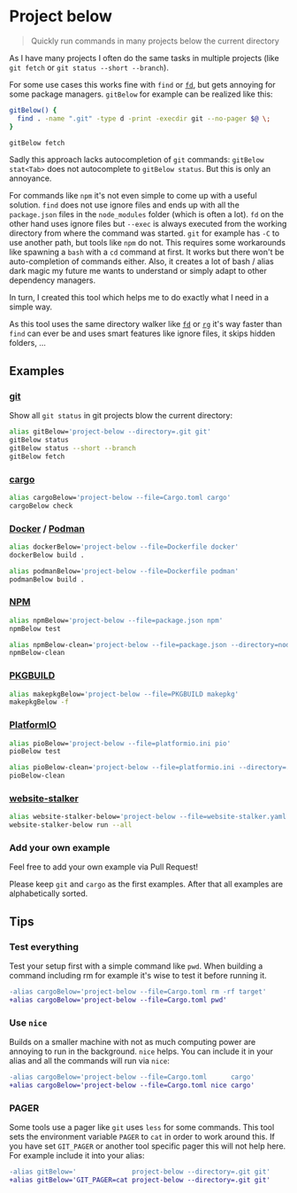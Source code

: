 # Project below

> Quickly run commands in many projects below the current directory

As I have many projects I often do the same tasks in multiple projects (like `git fetch` or `git status --short --branch`).

For some use cases this works fine with `find` or [`fd`](https://github.com/sharkdp/fd), but gets annoying for some package managers.
`gitBelow` for example can be realized like this:

```bash
gitBelow() {
  find . -name ".git" -type d -print -execdir git --no-pager $@ \;
}

gitBelow fetch
```

Sadly this approach lacks autocompletion of `git` commands: `gitBelow stat<Tab>` does not autocomplete to `gitBelow status`.
But this is only an annoyance.

For commands like `npm` it's not even simple to come up with a useful solution.
`find` does not use ignore files and ends up with all the `package.json` files in the `node_modules` folder (which is often a lot).
`fd` on the other hand uses ignore files but `--exec` is always executed from the working directory from where the command was started.
`git` for example has `-C` to use another path, but tools like `npm` do not.
This requires some workarounds like spawning a `bash` with a `cd` command at first.
It works but there won't be auto-completion of commands either.
Also, it creates a lot of bash / alias dark magic my future me wants to understand or simply adapt to other dependency managers.

In turn, I created this tool which helps me to do exactly what I need in a simple way.

As this tool uses the same directory walker like [`fd`](https://github.com/sharkdp/fd) or [`rg`](https://github.com/BurntSushi/ripgrep) it's way faster than `find` can ever be and uses smart features like ignore files, it skips hidden folders, …

## Examples

### [git](https://git-scm.com/)

Show all `git status` in git projects blow the current directory:

```bash
alias gitBelow='project-below --directory=.git git'
gitBelow status
gitBelow status --short --branch
gitBelow fetch
```

### [cargo](https://doc.rust-lang.org/cargo/)

```bash
alias cargoBelow='project-below --file=Cargo.toml cargo'
cargoBelow check
```

### [Docker](https://www.docker.com/) / [Podman](https://podman.io/)

```bash
alias dockerBelow='project-below --file=Dockerfile docker'
dockerBelow build .

alias podmanBelow='project-below --file=Dockerfile podman'
podmanBelow build .
```

### [NPM](https://www.npmjs.com/)

```bash
alias npmBelow='project-below --file=package.json npm'
npmBelow test

alias npmBelow-clean='project-below --file=package.json --directory=node_modules rm -rf node_modules'
npmBelow-clean
```

### [PKGBUILD](https://wiki.archlinux.org/title/PKGBUILD)

```bash
alias makepkgBelow='project-below --file=PKGBUILD makepkg'
makepkgBelow -f
```

### [PlatformIO](https://platformio.org/)

```bash
alias pioBelow='project-below --file=platformio.ini pio'
pioBelow test

alias pioBelow-clean='project-below --file=platformio.ini --directory=.pio rm -rf .pio'
pioBelow-clean
```

### [website-stalker](https://github.com/EdJoPaTo/website-stalker)

```bash
alias website-stalker-below='project-below --file=website-stalker.yaml website-stalker'
website-stalker-below run --all
```

### Add your own example

Feel free to add your own example via Pull Request!

Please keep `git` and `cargo` as the first examples.
After that all examples are alphabetically sorted.

## Tips

### Test everything

Test your setup first with a simple command like `pwd`.
When building a command including rm for example it's wise to test it before running it.

```diff
-alias cargoBelow='project-below --file=Cargo.toml rm -rf target'
+alias cargoBelow='project-below --file=Cargo.toml pwd'
```

### Use `nice`

Builds on a smaller machine with not as much computing power are annoying to run in the background.
`nice` helps.
You can include it in your alias and all the commands will run via `nice`:

```diff
-alias cargoBelow='project-below --file=Cargo.toml      cargo'
+alias cargoBelow='project-below --file=Cargo.toml nice cargo'
```

### PAGER

Some tools use a pager like `git` uses `less` for some commands.
This tool sets the environment variable `PAGER` to `cat` in order to work around this.
If you have set `GIT_PAGER` or another tool specific pager this will not help here.
For example include it into your alias:

```diff
-alias gitBelow='              project-below --directory=.git git'
+alias gitBelow='GIT_PAGER=cat project-below --directory=.git git'
```
